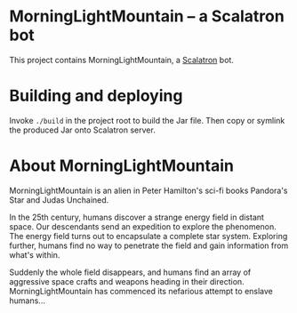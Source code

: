 # MorningLightMountain – a Scalatron bot

This project contains MorningLightMountain, a
[Scalatron](http://scalatron.wordpress.com) bot.

# Building and deploying

Invoke `./build` in the project root to build the Jar file. Then copy or
symlink the produced Jar onto Scalatron server.

# About MorningLightMountain

MorningLightMountain is an alien in Peter Hamilton's sci-fi books Pandora's
Star and Judas Unchained. 

In the 25th century, humans discover a strange energy field in distant space.
Our descendants send an expedition to explore the phenomenon. The energy field
turns out to encapsulate a complete star system. Exploring further, humans find
no way to penetrate the field and gain information from what's within.

Suddenly the whole field disappears, and humans find an array of aggressive
space crafts and weapons heading in their direction. MorningLightMountain has
commenced its nefarious attempt to enslave humans...
